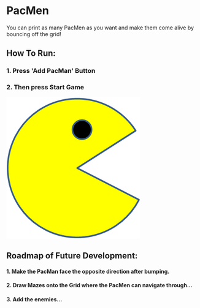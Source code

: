 # PacMen
You can print as many PacMen as you want and make them come alive by bouncing off the grid!
## How To Run: 
### 1. Press 'Add PacMan' Button
### 2. Then press Start Game
<img src="PacMan1.png">

## Roadmap of Future Development:
#### 1. Make the PacMan face the opposite direction after bumping.
#### 2. Draw Mazes onto the Grid where the PacMen can navigate through...
#### 3. Add the enemies...
